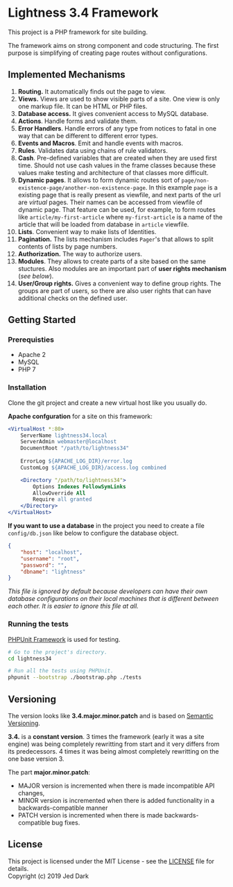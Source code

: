# Lightness 3.4 Framework

This project is a PHP framework for site building.

The framework aims on strong component and code structuring. The first purpose is simplifying of creating page routes without configurations.

## Implemented Mechanisms

1. **Routing.** It automatically finds out the page to view.
2. **Views.** Views are used to show visible parts of a site. One view is only one markup file. It can be HTML or PHP files.
3. **Database access.** It gives convenient access to MySQL database.
4. **Actions**. Handle forms and validate them.
5. **Error Handlers**. Handle errors of any type from notices to fatal in one way that can be different to different error types.
6. **Events and Macros**. Emit and handle events with macros.
7. **Rules**. Validates data using chains of rule validators.
8. **Cash**. Pre-defined variables that are created when they are used first time. Should not use cash values in the frame classes because these values make testing and architecture of that classes more difficult.
9. **Dynamic pages**. It allows to form dynamic routes sort of `page/non-existence-page/another-non-existence-page`. In this example `page` is a existing page that is really present as viewfile, and next parts of the url are *virtual* pages. Their names can be accessed from viewfile of dynamic page. That feature can be used, for example, to form routes like `article/my-first-article` where `my-first-article` is a name of the article that will be loaded from database in `article` viewfile.
10. **Lists**. Convenient way to make lists of Identities.
11. **Pagination.** The lists mechanism includes `Pager`'s that allows to split contents of lists by page numbers.
12. **Authorization.** The way to authorize users.
13. **Modules**. They allows to create parts of a site based on the same stuctures. Also modules are an important part of **user rights mechanism** (*see below*).
14. **User/Group rights.** Gives a convenient way to define group rights. The groups are part of users, so there are also user rights that can have additional checks on the defined user. 

## Getting Started

### Prerequisties

* Apache 2
* MySQL
* PHP 7

### Installation

Clone the git project and create a new virtual host like you usually do. 

**Apache confguration** for a site on this framework:

```apache
<VirtualHost *:80>
    ServerName lightness34.local
    ServerAdmin webmaster@localhost
    DocumentRoot "/path/to/lightness34"
    
    ErrorLog ${APACHE_LOG_DIR}/error.log
    CustomLog ${APACHE_LOG_DIR}/access.log combined

    <Directory "/path/to/lightness34">
        Options Indexes FollowSymLinks
        AllowOverride All
        Require all granted
    </Directory>
</VirtualHost>
```

**If you want to use a database** in the project you need to create a file `config/db.json` like below to configure the database object.

```json
{
    "host": "localhost",
    "username": "root",
    "password": "",
    "dbname": "lightness"
}
```

*This file is ignored by default because developers can have their own database configurations on their local machines that is different between each other. It is easier to ignore this file at all.*

### Running the tests

[PHPUnit Framework](https://phpunit.de) is used for testing.

```bash
# Go to the project's directory.
cd lightness34

# Run all the tests using PHPUnit.
phpunit --bootstrap ./bootstrap.php ./tests
```

## Versioning

The version looks like **3.4.major.minor.patch** and is based on [Semantic Versioning](https://semver.org).

**3.4.** is a **constant version**. 3 times the framework (early it was a site engine) was being completely rewritting from start and it very differs from its predecessors. 4 times it was being almost completely rewritting on the one base version 3.

The part **major.minor.patch**:

* MAJOR version is incremented when there is made incompatible API changes,
* MINOR version is incremented when there is added functionality in a backwards-compatible manner
* PATCH version is incremented when there is made backwards-compatible bug fixes.

## License

This project is licensed under the MIT License - see the [LICENSE](LICENSE) file for details.  
Copyright (c) 2019 Jed Dark
